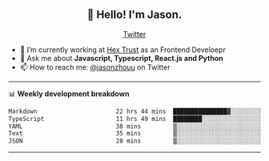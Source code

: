 <h2 align="center">👋 Hello! I'm Jason.</h2>
<p align="center">
  <a href="https://twitter.com/jasonzhouu">Twitter</a>
</p>


- 🔭 I’m currently working at [Hex Trust](https://hextrust.com/) as an Frontend Develoepr
- 💬 Ask me about **Javascript, Typescript, React.js and Python**
- 📫 How to reach me: [@jasonzhouu](https://twitter.com/jasonzhouu) on Twitter

-------

📊 **Weekly development breakdown**
<!--START_SECTION:waka-->

```txt
Markdown                      22 hrs 44 mins  ███████████████▓░░░░░░░░░   62.23 %
TypeScript                    11 hrs 49 mins  ████████░░░░░░░░░░░░░░░░░   32.37 %
YAML                          38 mins         ▒░░░░░░░░░░░░░░░░░░░░░░░░   01.74 %
Text                          35 mins         ▒░░░░░░░░░░░░░░░░░░░░░░░░   01.64 %
JSON                          28 mins         ▒░░░░░░░░░░░░░░░░░░░░░░░░   01.28 %
```

<!--END_SECTION:waka-->

-------
